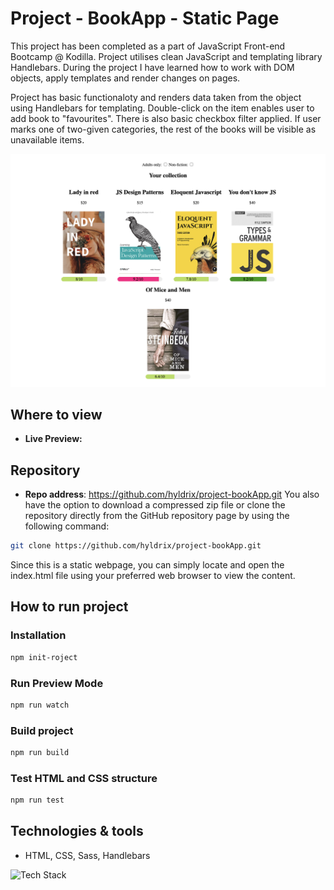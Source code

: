 # Project - BookApp - Static Page

This project has been completed as a part of JavaScript Front-end Bootcamp @ Kodilla.
Project utilises clean JavaScript and templating library Handlebars. During the project I have learned how to work with DOM objects, apply templates and render changes on pages.

Project has basic functionaloty and renders data taken from the object using Handlebars for templating. 
Double-click on the item enables user to add book to "favourites". There is also basic checkbox filter applied. If user marks one of two-given categories, the rest of the books will be visible as unavailable items.


![BooksApp](https://github.com/hyldrix/project-bookApp/blob/main/preview/preview.png?raw=true)


## Where to view

- **Live Preview:** []()

## Repository

- **Repo address**: https://github.com/hyldrix/project-bookApp.git
You also have the option to download a compressed zip file or clone the repository directly from the GitHub repository page by using the following command:

```bash
git clone https://github.com/hyldrix/project-bookApp.git
```
Since this is a static webpage, you can simply locate and open the index.html file using your preferred web browser to view the content.

## How to run project
### Installation
```bash
npm init-roject
```
### Run Preview Mode
```bash
npm run watch
```
### Build project
```bash
npm run build
```
### Test HTML and CSS structure
```bash
npm run test
```

## Technologies & tools
- HTML, CSS, Sass, Handlebars


<img src="https://skillicons.dev/icons?i=html,css,sass,js," alt="Tech Stack" />
